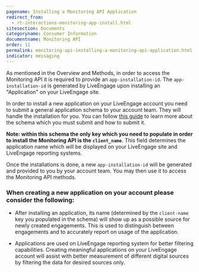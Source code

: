 ```yaml
---
pagename: Installing a Monitoring API Application
redirect_from:
  - rt-interactions-monitoring-app-install.html
sitesection: Documents
categoryname: Consumer Information
documentname: Monitoring API
order: 11
permalink: monitoring-api-installing-a-monitoring-api-application.html
indicator: messaging
---
```


As mentioned in the Overview and Methods, in order to access the Monitoring API it is required to provide an `app-installation-id`. The `app-installation-id` is generated by LiveEngage upon installing an "Application" on your LiveEngage site.

In order to install a new application on your LiveEngage account you need to submit a general application schema to your account team. They will handle the installation for you. You can follow [this guide](/guides-le-applications-installing.html) to learn more about the schema which you must submit and how to submit it. 

**Note: within this schema the only key which you need to populate in order to install the Monitoring API is the `client_name`**. This field determines the application name which will be displayed on your LiveEngage site and LiveEngage reporting systems.

Once the installations is done, a new `app-installation-id` will be generated and provided to you by your account team. You may then use it to access the Monitoring API methods.

### When creating a new application on your account please consider the following:

* After installing an application, its name (determined by the `client-name` key you populated in the schema) will show up as a possible source for newly created engagements. This is used to distinguish between engagements and to accurately report on usage of the application.

* Applications are used on LiveEngage reporting system for better filtering capabilities. Creating meaningful applications on your LiveEngage account will assist with better measurement of different digital sources by filtering the data for desired sources only.
